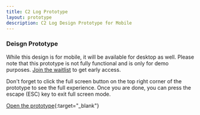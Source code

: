 ```yaml
---
title: C2 Log Prototype
layout: prototype
description: C2 Log Design Prototype for Mobile
---
```


### Deisgn Prototype

While this design is for mobile, it will be available for desktop as well. Please note that this prototype is not fully functional and is only for demo purposes. [Join the waitlist](/join-waitlist/) to get early access.

Don't forget to click the full screen button on the top right corner of the prototype to see the full experience. Once you are done, you can press the escape (ESC) key to exit full screen mode.

[Open the prototype](https://www.figma.com/proto/o7ypeNanH2hWbYJK4W1VS9/C2Log-MVP?page-id=0%3A1&node-id=63-2&viewport=1031%2C-802%2C0.13&t=PZpp9ZrJLEmPnbR2-1&scaling=scale-down&starting-point-node-id=15%3A12){:target="\_blank"}
